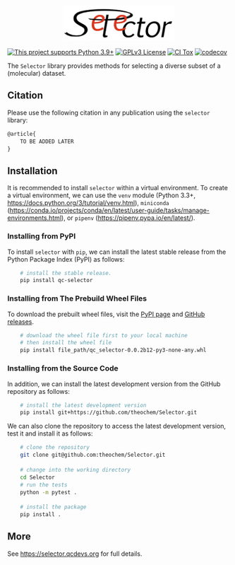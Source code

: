 <div style="text-align:center">
  <!-- <h1 style="margin-right: 20px;">The Selector Library</h1> -->
  <img src="https://github.com/theochem/Selector/blob/main/book/content/selector_logo.png?raw=true" alt="Logo" style="width: 50%">
</div>

[![This project supports Python 3.9+](https://img.shields.io/badge/Python-3.9+-blue.svg)](https://python.org/downloads)
[![GPLv3 License](https://img.shields.io/badge/License-GPL%20v3-yellow.svg)](https://opensource.org/licenses/)
[![CI Tox](https://github.com/theochem/Selector/actions/workflows/ci_tox.yaml/badge.svg?branch=main)](https://github.com/theochem/Selector/actions/workflows/ci_tox.yaml)
[![codecov](https://codecov.io/gh/theochem/Selector/graph/badge.svg?token=0UJixrJfNJ)](https://codecov.io/gh/theochem/Selector)

The `Selector` library provides methods for selecting a diverse subset of a (molecular) dataset.

## Citation

Please use the following citation in any publication using the `selector` library:

```md
@article{
    TO BE ADDED LATER
}
```

## Installation

It is recommended to install `selector` within a virtual environment. To create a virtual
environment, we can use the `venv` module (Python 3.3+,
https://docs.python.org/3/tutorial/venv.html), `miniconda` (https://conda.io/projects/conda/en/latest/user-guide/tasks/manage-environments.html), or
`pipenv` (https://pipenv.pypa.io/en/latest/).

### Installing from PyPI

To install `selector` with `pip`, we can install the latest stable release from the Python Package Index (PyPI) as follows:

```bash
    # install the stable release.
    pip install qc-selector
```

### Installing from The Prebuild Wheel Files

To download the prebuilt wheel files, visit the [PyPI page](https://pypi.org/project/qc-selector/)
and [GitHub releases](https://github.com/theochem/Selector/tags).

```bash
    # download the wheel file first to your local machine
    # then install the wheel file
    pip install file_path/qc_selector-0.0.2b12-py3-none-any.whl
```

### Installing from the Source Code

In addition, we can install the latest development version from the GitHub repository as follows:

```bash
    # install the latest development version
    pip install git+https://github.com/theochem/Selector.git
```

We can also clone the repository to access the latest development version, test it and install it as follows:

```bash
    # clone the repository
    git clone git@github.com:theochem/Selector.git

    # change into the working directory
    cd Selector
    # run the tests
    python -m pytest .

    # install the package
    pip install .

```

## More

See https://selector.qcdevs.org for full details.
